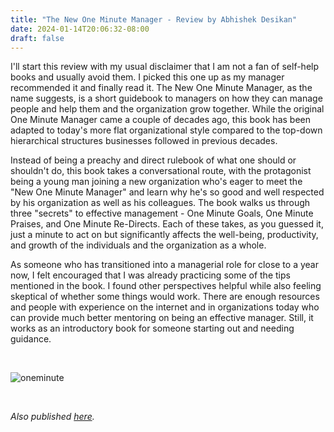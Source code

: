 ```yaml
---
title: "The New One Minute Manager - Review by Abhishek Desikan"
date: 2024-01-14T20:06:32-08:00
draft: false
---
```


I'll start this review with my usual disclaimer that I am not a fan of self-help books and usually avoid them. I picked this one up as my manager recommended it and finally read it. The New One Minute Manager, as the name suggests, is a short guidebook to managers on how they can manage people and help them and the organization grow together. While the original One Minute Manager came a couple of decades ago, this book has been adapted to today's more flat organizational style compared to the top-down hierarchical structures businesses followed in previous decades.

Instead of being a preachy and direct rulebook of what one should or shouldn't do, this book takes a conversational route, with the protagonist being a young man joining a new organization who's eager to meet the "New One Minute Manager" and learn why he's so good and well respected by his organization as well as his colleagues. The book walks us through three "secrets" to effective management - One Minute Goals, One Minute Praises, and One Minute Re-Directs. Each of these takes, as you guessed it, just a minute to act on but significantly affects the well-being, productivity, and growth of the individuals and the organization as a whole.

As someone who has transitioned into a managerial role for close to a year now, I felt encouraged that I was already practicing some of the tips mentioned in the book. I found other perspectives helpful while also feeling skeptical of whether some things would work. There are enough resources and people with experience on the internet and in organizations today who can provide much better mentoring on being an effective manager. Still, it works as an introductory book for someone starting out and needing guidance.

&nbsp;&nbsp;

![oneminute](/oneminute.jpg)

&nbsp;&nbsp;

*Also published [here](https://www.goodreads.com/review/show/6150979483).*